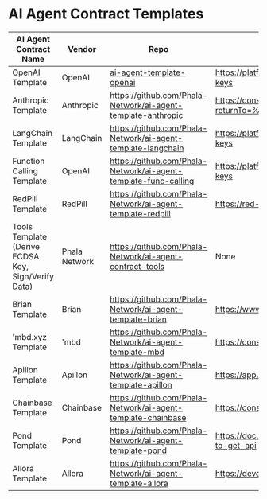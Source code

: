 # AI Agent Contract Templates

<table><thead><tr><th width="247">AI Agent Contract Name</th><th>Vendor</th><th>Repo</th><th>API Key</th></tr></thead><tbody><tr><td>OpenAI Template</td><td>OpenAI</td><td><a href="https://github.com/Phala-Network/ai-agent-template-openai">ai-agent-template-openai</a></td><td><a href="https://platform.openai.com/account/api-keys">https://platform.openai.com/account/api-keys</a></td></tr><tr><td>Anthropic Template</td><td>Anthropic</td><td><a href="https://github.com/Phala-Network/ai-agent-template-anthropic">https://github.com/Phala-Network/ai-agent-template-anthropic</a></td><td><a href="https://console.anthropic.com/login?returnTo=%2F%3F">https://console.anthropic.com/login?returnTo=%2F%3F</a></td></tr><tr><td>LangChain Template</td><td>LangChain</td><td><a href="https://github.com/Phala-Network/ai-agent-template-langchain">https://github.com/Phala-Network/ai-agent-template-langchain</a></td><td><a href="https://platform.openai.com/account/api-keys">https://platform.openai.com/account/api-keys</a></td></tr><tr><td>Function Calling Template</td><td>OpenAI</td><td><a href="https://github.com/Phala-Network/ai-agent-template-func-calling">https://github.com/Phala-Network/ai-agent-template-func-calling</a></td><td><a href="https://platform.openai.com/account/api-keys">https://platform.openai.com/account/api-keys</a></td></tr><tr><td>RedPill Template</td><td>RedPill</td><td><a href="https://github.com/Phala-Network/ai-agent-template-redpill">https://github.com/Phala-Network/ai-agent-template-redpill</a></td><td><a href="https://red-pill.ai">https://red-pill.ai</a></td></tr><tr><td>Tools Template<br>(Derive ECDSA Key, Sign/Verify Data)</td><td>Phala Network</td><td><a href="https://github.com/Phala-Network/ai-agent-contract-tools">https://github.com/Phala-Network/ai-agent-contract-tools</a></td><td>None</td></tr><tr><td>Brian Template</td><td>Brian</td><td><a href="https://github.com/Phala-Network/ai-agent-template-brian">https://github.com/Phala-Network/ai-agent-template-brian</a></td><td><a href="https://www.brianknows.org/app">https://www.brianknows.org/app</a></td></tr><tr><td>'mbd.xyz Template</td><td>'mbd</td><td><a href="https://github.com/Phala-Network/ai-agent-template-mbd">https://github.com/Phala-Network/ai-agent-template-mbd</a></td><td><a href="https://console.mbd.xyz/dashboard">https://console.mbd.xyz/dashboard</a></td></tr><tr><td>Apillon Template</td><td>Apillon</td><td><a href="https://github.com/Phala-Network/ai-agent-template-apillon">https://github.com/Phala-Network/ai-agent-template-apillon</a></td><td><a href="https://app.apillon.io/login">https://app.apillon.io/login</a></td></tr><tr><td>Chainbase Template</td><td>Chainbase</td><td><a href="https://github.com/Phala-Network/ai-agent-template-chainbase">https://github.com/Phala-Network/ai-agent-template-chainbase</a></td><td><a href="https://console.chainbase.com/">https://console.chainbase.com/</a></td></tr><tr><td>Pond Template</td><td>Pond</td><td><a href="https://github.com/Phala-Network/ai-agent-template-pond">https://github.com/Phala-Network/ai-agent-template-pond</a></td><td><a href="https://doc.cryptopond.xyz/docs/how-to-get-api">https://doc.cryptopond.xyz/docs/how-to-get-api</a></td></tr><tr><td>Allora Template</td><td>Allora</td><td><a href="https://github.com/Phala-Network/ai-agent-template-allora">https://github.com/Phala-Network/ai-agent-template-allora</a></td><td><a href="https://developer.upshot.xyz/signup">https://developer.upshot.xyz/signup</a></td></tr></tbody></table>

